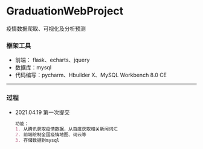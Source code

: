 # GraduationWebProject
疫情数据爬取、可视化及分析预测
### 框架工具
+ 前端： flask、echarts、jquery
+ 数据库：mysql
+ 代码编写：pycharm、Hbuilder X、MySQL Workbench 8.0 CE
------------------------------------
### 过程
+ 2021.04.19 第一次提交
  ~~~markdown
  功能：
  1. 从腾讯获取疫情数据，从百度获取相关新闻词汇
  2. 前端绘制全国疫情地图、词云等
  3. 存储数据到mysql
  ~~~
